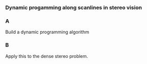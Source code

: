 ### Dynamic progamming along scanlines in stereo vision

### A
Build a dynamic programming algorithm

### B
Apply this to the dense stereo problem.  